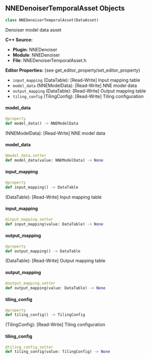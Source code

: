 ## NNEDenoiserTemporalAsset Objects

```python
class NNEDenoiserTemporalAsset(DataAsset)
```

Denoiser model data asset

**C++ Source:**

- **Plugin**: NNEDenoiser
- **Module**: NNEDenoiser
- **File**: NNEDenoiserTemporalAsset.h

**Editor Properties:** (see get_editor_property/set_editor_property)

- ``input_mapping`` (DataTable):  [Read-Write] Input mapping table
- ``model_data`` (NNEModelData):  [Read-Write] NNE model data
- ``output_mapping`` (DataTable):  [Read-Write] Output mapping table
- ``tiling_config`` (TilingConfig):  [Read-Write] Tiling configuration

<a id="unreal.NNEDenoiserTemporalAsset.model_data"></a>

#### model_data

```python
@property
def model_data() -> NNEModelData
```

(NNEModelData):  [Read-Write] NNE model data

<a id="unreal.NNEDenoiserTemporalAsset.model_data"></a>

#### model_data

```python
@model_data.setter
def model_data(value: NNEModelData) -> None
```

<a id="unreal.NNEDenoiserTemporalAsset.input_mapping"></a>

#### input_mapping

```python
@property
def input_mapping() -> DataTable
```

(DataTable):  [Read-Write] Input mapping table

<a id="unreal.NNEDenoiserTemporalAsset.input_mapping"></a>

#### input_mapping

```python
@input_mapping.setter
def input_mapping(value: DataTable) -> None
```

<a id="unreal.NNEDenoiserTemporalAsset.output_mapping"></a>

#### output_mapping

```python
@property
def output_mapping() -> DataTable
```

(DataTable):  [Read-Write] Output mapping table

<a id="unreal.NNEDenoiserTemporalAsset.output_mapping"></a>

#### output_mapping

```python
@output_mapping.setter
def output_mapping(value: DataTable) -> None
```

<a id="unreal.NNEDenoiserTemporalAsset.tiling_config"></a>

#### tiling_config

```python
@property
def tiling_config() -> TilingConfig
```

(TilingConfig):  [Read-Write] Tiling configuration

<a id="unreal.NNEDenoiserTemporalAsset.tiling_config"></a>

#### tiling_config

```python
@tiling_config.setter
def tiling_config(value: TilingConfig) -> None
```

<a id="unreal.AbcAssetImportData"></a>